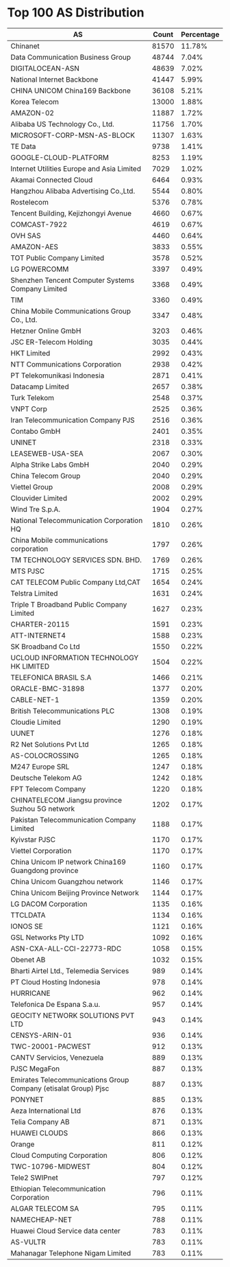 # Top 100 AS Distribution
| AS | Count | Percentage |
|----|----|----|
| Chinanet | 81570 | 11.78% |
| Data Communication Business Group | 48744 | 7.04% |
| DIGITALOCEAN-ASN | 48639 | 7.02% |
| National Internet Backbone | 41447 | 5.99% |
| CHINA UNICOM China169 Backbone | 36108 | 5.21% |
| Korea Telecom | 13000 | 1.88% |
| AMAZON-02 | 11887 | 1.72% |
| Alibaba US Technology Co., Ltd. | 11756 | 1.70% |
| MICROSOFT-CORP-MSN-AS-BLOCK | 11307 | 1.63% |
| TE Data | 9738 | 1.41% |
| GOOGLE-CLOUD-PLATFORM | 8253 | 1.19% |
| Internet Utilities Europe and Asia Limited | 7029 | 1.02% |
| Akamai Connected Cloud | 6464 | 0.93% |
| Hangzhou Alibaba Advertising Co.,Ltd. | 5544 | 0.80% |
| Rostelecom | 5376 | 0.78% |
| Tencent Building, Kejizhongyi Avenue | 4660 | 0.67% |
| COMCAST-7922 | 4619 | 0.67% |
| OVH SAS | 4460 | 0.64% |
| AMAZON-AES | 3833 | 0.55% |
| TOT Public Company Limited | 3578 | 0.52% |
| LG POWERCOMM | 3397 | 0.49% |
| Shenzhen Tencent Computer Systems Company Limited | 3368 | 0.49% |
| TIM | 3360 | 0.49% |
| China Mobile Communications Group Co., Ltd. | 3347 | 0.48% |
| Hetzner Online GmbH | 3203 | 0.46% |
| JSC ER-Telecom Holding | 3035 | 0.44% |
| HKT Limited | 2992 | 0.43% |
| NTT Communications Corporation | 2938 | 0.42% |
| PT Telekomunikasi Indonesia | 2871 | 0.41% |
| Datacamp Limited | 2657 | 0.38% |
| Turk Telekom | 2548 | 0.37% |
| VNPT Corp | 2525 | 0.36% |
| Iran Telecommunication Company PJS | 2516 | 0.36% |
| Contabo GmbH | 2401 | 0.35% |
| UNINET | 2318 | 0.33% |
| LEASEWEB-USA-SEA | 2067 | 0.30% |
| Alpha Strike Labs GmbH | 2040 | 0.29% |
| China Telecom Group | 2040 | 0.29% |
| Viettel Group | 2008 | 0.29% |
| Clouvider Limited | 2002 | 0.29% |
| Wind Tre S.p.A. | 1904 | 0.27% |
| National Telecommunication Corporation HQ | 1810 | 0.26% |
| China Mobile communications corporation | 1797 | 0.26% |
| TM TECHNOLOGY SERVICES SDN. BHD. | 1769 | 0.26% |
| MTS PJSC | 1715 | 0.25% |
| CAT TELECOM Public Company Ltd,CAT | 1654 | 0.24% |
| Telstra Limited | 1631 | 0.24% |
| Triple T Broadband Public Company Limited | 1627 | 0.23% |
| CHARTER-20115 | 1591 | 0.23% |
| ATT-INTERNET4 | 1588 | 0.23% |
| SK Broadband Co Ltd | 1550 | 0.22% |
| UCLOUD INFORMATION TECHNOLOGY HK LIMITED | 1504 | 0.22% |
| TELEFONICA BRASIL S.A | 1466 | 0.21% |
| ORACLE-BMC-31898 | 1377 | 0.20% |
| CABLE-NET-1 | 1359 | 0.20% |
| British Telecommunications PLC | 1308 | 0.19% |
| Cloudie Limited | 1290 | 0.19% |
| UUNET | 1276 | 0.18% |
| R2 Net Solutions Pvt Ltd | 1265 | 0.18% |
| AS-COLOCROSSING | 1265 | 0.18% |
| M247 Europe SRL | 1247 | 0.18% |
| Deutsche Telekom AG | 1242 | 0.18% |
| FPT Telecom Company | 1220 | 0.18% |
| CHINATELECOM Jiangsu province Suzhou 5G network | 1202 | 0.17% |
| Pakistan Telecommunication Company Limited | 1188 | 0.17% |
| Kyivstar PJSC | 1170 | 0.17% |
| Viettel Corporation | 1170 | 0.17% |
| China Unicom IP network China169 Guangdong province | 1160 | 0.17% |
| China Unicom Guangzhou network | 1146 | 0.17% |
| China Unicom Beijing Province Network | 1144 | 0.17% |
| LG DACOM Corporation | 1135 | 0.16% |
| TTCLDATA | 1134 | 0.16% |
| IONOS SE | 1121 | 0.16% |
| GSL Networks Pty LTD | 1092 | 0.16% |
| ASN-CXA-ALL-CCI-22773-RDC | 1058 | 0.15% |
| Obenet AB | 1032 | 0.15% |
| Bharti Airtel Ltd., Telemedia Services | 989 | 0.14% |
| PT Cloud Hosting Indonesia | 978 | 0.14% |
| HURRICANE | 962 | 0.14% |
| Telefonica De Espana S.a.u. | 957 | 0.14% |
| GEOCITY NETWORK SOLUTIONS PVT LTD | 943 | 0.14% |
| CENSYS-ARIN-01 | 936 | 0.14% |
| TWC-20001-PACWEST | 912 | 0.13% |
| CANTV Servicios, Venezuela | 889 | 0.13% |
| PJSC MegaFon | 887 | 0.13% |
| Emirates Telecommunications Group Company (etisalat Group) Pjsc | 887 | 0.13% |
| PONYNET | 885 | 0.13% |
| Aeza International Ltd | 876 | 0.13% |
| Telia Company AB | 871 | 0.13% |
| HUAWEI CLOUDS | 866 | 0.13% |
| Orange | 811 | 0.12% |
| Cloud Computing Corporation | 806 | 0.12% |
| TWC-10796-MIDWEST | 804 | 0.12% |
| Tele2 SWIPnet | 797 | 0.12% |
| Ethiopian Telecommunication Corporation | 796 | 0.11% |
| ALGAR TELECOM SA | 795 | 0.11% |
| NAMECHEAP-NET | 788 | 0.11% |
| Huawei Cloud Service data center | 783 | 0.11% |
| AS-VULTR | 783 | 0.11% |
| Mahanagar Telephone Nigam Limited | 783 | 0.11% |
